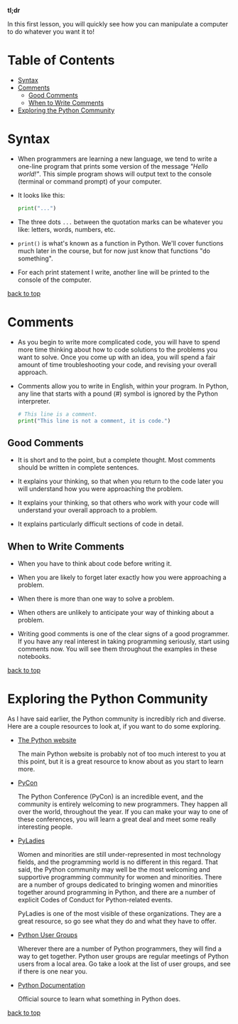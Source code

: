 **tl;dr**

In this first lesson, you will quickly see how you can manipulate a computer to do whatever you want it to!


# Table of Contents
- [Syntax](#syntax)
- [Comments](#comments)
  - [Good Comments](#good-comments)
  - [When to Write Comments](#when-to-write-comments)
- [Exploring the Python Community](#exploring-the-python-community)

# Syntax

- When programmers are learning a new language, we tend to write a one-line program that prints some version of the message *"Hello world!"*. This simple program shows will output text to the console (terminal or command prompt) of your computer.

- It looks like this:

  ```python
  print("...")
  ```

- The three dots `...` between the quotation marks can be whatever you like: letters, words, numbers, etc.

- `print()` is what's known as a function in Python. We'll cover functions much later in the course, but for now just know that functions "do something".

- For each print statement I write, another line will be printed to the console of the computer.

[back to top](#table-of-contents)

# Comments

- As you begin to write more complicated code, you will have to spend more time thinking about how to code solutions to the problems you want to solve. Once you come up with an idea, you will spend a fair amount of time troubleshooting your code, and revising your overall approach.

- Comments allow you to write in English, within your program. In Python, any line that starts with a pound (#) symbol is ignored by the Python interpreter.

  ```python
  # This line is a comment.
  print("This line is not a comment, it is code.")
  ```

## Good Comments

- It is short and to the point, but a complete thought. Most comments should be written in complete sentences.

- It explains your thinking, so that when you return to the code later you will understand how you were approaching the problem.

- It explains your thinking, so that others who work with your code will understand your overall approach to a problem.

- It explains particularly difficult sections of code in detail.

## When to Write Comments

- When you have to think about code before writing it.

- When you are likely to forget later exactly how you were approaching a problem.

- When there is more than one way to solve a problem.

- When others are unlikely to anticipate your way of thinking about a problem.

- Writing good comments is one of the clear signs of a good programmer. If you have any real interest in taking programming seriously, start using comments now. You will see them throughout the examples in these notebooks.

[back to top](#table-of-contents)

# Exploring the Python Community

As I have said earlier, the Python community is incredibly rich and diverse. Here are a couple resources to look at, if you want to do some exploring.

- [The Python website](http://www.python.org)

  The main Python website is probably not of too much interest to you at this point, but it is a great resource to know about as you start to learn more.

- [PyCon](https://pycon.org/)

  The Python Conference (PyCon) is an incredible event, and the community is entirely welcoming to new programmers. They happen all over the world, throughout the year. If you can make your way to one of these conferences, you will learn a great deal and meet some really interesting people.

- [PyLadies](https://www.pyladies.com/)

  Women and minorities are still under-represented in most technology fields, and the programming world is no different in this regard. That said, the Python community may well be the most welcoming and supportive programming community for women and minorities. There are a number of groups dedicated to bringing women and minorities together around programming in Python, and there are a number of explicit Codes of Conduct for Python-related events.

  PyLadies is one of the most visible of these organizations. They are a great resource, so go see what they do and what they have to offer.

- [Python User Groups](https://wiki.python.org/moin/LocalUserGroups)

  Wherever there are a number of Python programmers, they will find a way to get together. Python user groups are regular meetings of Python users from a local area. Go take a look at the list of user groups, and see if there is one near you.


- [Python Documentation](https://docs.python.org/3/)

  Official source to learn what something in Python does.

[back to top](#table-of-contents)

